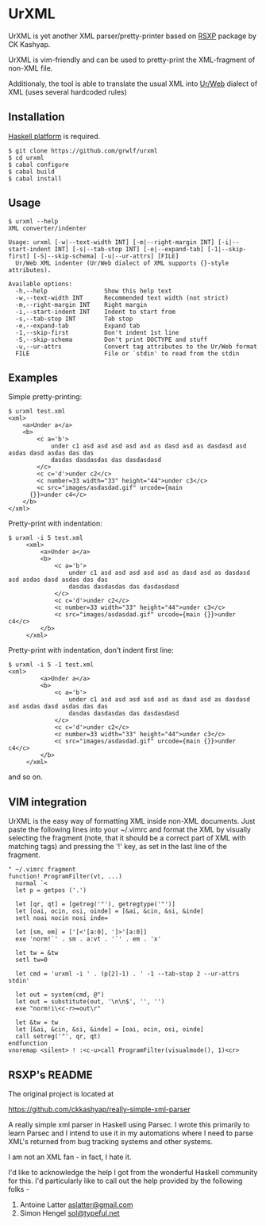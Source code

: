 UrXML
=====

UrXML is yet another XML parser/pretty-printer based on
[RSXP](http://hackage.haskell.org/package/really-simple-xml-parser) package by
CK Kashyap.

UrXML is vim-friendly and can be used to pretty-print the XML-fragment of
non-XML file.

Additionaly, the tool is able to translate the usual XML into
[Ur/Web](http://www.impredicative.com/ur/) dialect of XML (uses several
hardcoded rules)

Installation
------------

[Haskell platform](http://www.haskell.org/platform/) is required.

    $ git clone https://github.com/grwlf/urxml
    $ cd urxml
    $ cabal configure
    $ cabal build
    $ cabal install


Usage
-----

    $ urxml --help
    XML converter/indenter

    Usage: urxml [-w|--text-width INT] [-m|--right-margin INT] [-i|--start-indent INT] [-s|--tab-stop INT] [-e|--expand-tab] [-1|--skip-first] [-S|--skip-schema] [-u|--ur-attrs] [FILE]
      Ur/Web XML indenter (Ur/Web dialect of XML supports {}-style attributes).

    Available options:
      -h,--help                Show this help text
      -w,--text-width INT      Recommended text width (not strict)
      -m,--right-margin INT    Right margin
      -i,--start-indent INT    Indent to start from
      -s,--tab-stop INT        Tab stop
      -e,--expand-tab          Expand tab
      -1,--skip-first          Don't indent 1st line
      -S,--skip-schema         Don't print DOCTYPE and stuff
      -u,--ur-attrs            Convert tag attributes to the Ur/Web format
      FILE                     File or `stdin' to read from the stdin

Examples
--------

Simple pretty-printing:

    $ urxml test.xml 
    <xml>
        <a>Under a</a>
        <b>
            <c a='b'>
                under c1 asd asd asd asd asd as dasd asd as dasdasd asd asdas dasd asdas das das
                dasdas dasdasdas das dasdasdasd
            </c>
            <c c='d'>under c2</c>
            <c number=33 width="33" height="44">under c3</c>
            <c src="images/asdasdad.gif" urcode={main
          {}}>under c4</c>
        </b>
    </xml>

Pretty-print with indentation:

    $ urxml -i 5 test.xml 
         <xml>
             <a>Under a</a>
             <b>
                 <c a='b'>
                     under c1 asd asd asd asd asd as dasd asd as dasdasd asd asdas dasd asdas das das
                     dasdas dasdasdas das dasdasdasd
                 </c>
                 <c c='d'>under c2</c>
                 <c number=33 width="33" height="44">under c3</c>
                 <c src="images/asdasdad.gif" urcode={main {}}>under c4</c>
             </b>
         </xml>

Pretty-print with indentation, don't indent first line:

    $ urxml -i 5 -1 test.xml 
    <xml>
             <a>Under a</a>
             <b>
                 <c a='b'>
                     under c1 asd asd asd asd asd as dasd asd as dasdasd asd asdas dasd asdas das das
                     dasdas dasdasdas das dasdasdasd
                 </c>
                 <c c='d'>under c2</c>
                 <c number=33 width="33" height="44">under c3</c>
                 <c src="images/asdasdad.gif" urcode={main {}}>under c4</c>
             </b>
         </xml>

and so on.

VIM integration
---------------

UrXML is the easy way of formatting XML inside non-XML documents. Just paste
the following lines into your ~/.vimrc and format the XML by visually selecting
the fragment (note, that it should be a correct part of XML with matching tags)
and pressing the '!' key, as set in the last line of the fragment.

    " ~/.vimrc fragment
    function! ProgramFilter(vt, ...)
      normal `<
      let p = getpos ('.')

      let [qr, qt] = [getreg('"'), getregtype('"')]
      let [oai, ocin, osi, oinde] = [&ai, &cin, &si, &inde]
      setl noai nocin nosi inde=

      let [sm, em] = ['[<'[a:0], ']>'[a:0]]
      exe 'norm!`' . sm . a:vt . '`' . em . 'x'

      let tw = &tw
      setl tw=0

      let cmd = 'urxml -i ' . (p[2]-1) . ' -1 --tab-stop 2 --ur-attrs stdin'

      let out = system(cmd, @")
      let out = substitute(out, '\n\n$', '', '')
      exe "norm!i\<c-r>=out\r"

      let &tw = tw
      let [&ai, &cin, &si, &inde] = [oai, ocin, osi, oinde]
      call setreg('"', qr, qt)
    endfunction
    vnoremap <silent> ! :<c-u>call ProgramFilter(visualmode(), 1)<cr>

RSXP's README
-------------

The original project is located at

https://github.com/ckkashyap/really-simple-xml-parser

A really simple xml parser in Haskell using Parsec.
I wrote this primarily to learn Parsec and I intend to use it in my automations where I need to parse XML's returned from bug tracking systems and other systems.

I am not an XML fan - in fact, I hate it.

I'd like to acknowledge the help I got from the wonderful Haskell community for this. I'd particularly like to call out the help provided by the following folks -

1. Antoine Latter <aslatter@gmail.com>
1. Simon Hengel <sol@typeful.net>

